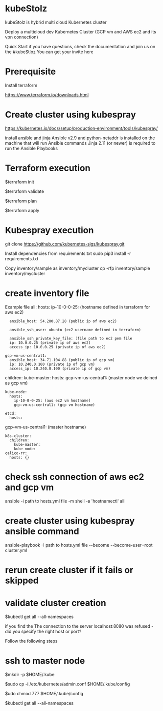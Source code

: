 # kubeStolz
kubeStolz is hybrid multi cloud Kubernetes cluster

Deploy a multicloud dev Kubernetes Cluster (GCP vm and AWS ec2 and its vpn connection)


Quick Start
if you have questions, check the documentation and join us on the   #kubeStloz You can get your invite here

# Prerequisite

Install terraform

https://www.terraform.io/downloads.html

# Create cluster using kubespray

https://kubernetes.io/docs/setup/production-environment/tools/kubespray/

install ansible and jinja
Ansible v2.9 and python-netaddr is installed on the machine that will run Ansible commands
Jinja 2.11 (or newer) is required to run the Ansible Playbooks

# Terraform execution

$terraform init

$terraform validate

$terraform plan

$terraform apply

# Kubespray execution

git clone https://github.com/kubernetes-sigs/kubespray.git

Install dependencies from requirements.txt
sudo pip3 install -r requirements.txt

Copy inventory/sample  as inventory/mycluster
cp -rfp inventory/sample inventory/mycluster

# create inventory file
Example file
all:
  hosts:
    ip-10-0-0-25: (hostname defined in terraform for aws ec2)

      ansible_host: 54.200.87.20 (public ip of aws ec2)

      ansible_ssh_user: ubuntu (ec2 username defined in terraform)

      ansible_ssh_private_key_file: (file path to ec2 pem file
      ip: 10.0.0.25 (private ip of aws ec2)
      access_ip: 10.0.0.25 (private ip of aws ec2)

    gcp-vm-us-central1:
      ansible_host: 34.71.104.88 (public ip of gcp vm)
      ip: 10.240.0.100 (private ip of gcp vm)
      access_ip: 10.240.0.100 (private ip of gcp vm)

  children:
    kube-master:
      hosts:
        gcp-vm-us-central1: (master node we deined as gcp vm)

    kube-node:
      hosts:
        ip-10-0-0-25: (aws ec2 vm hostname)
        gcp-vm-us-central1: (gcp vm hostname)

    etcd:
      hosts:
gcp-vm-us-central1: (master hostname)

    k8s-cluster:
      children:
        kube-master:
        kube-node:
    calico-rr:
      hosts: {}


# check ssh connection of aws ec2 and gcp vm
ansible -i  path to hosts.yml file -m shell -a 'hostnamectl' all

# create cluster using kubespray ansible command
ansible-playbook -I path to hosts.yml file   --become --become-user=root cluster.yml

# rerun create cluster if it fails or skipped

# validate cluster creation

$kubectl get all --all-namespaces

if you find the The connection to the server localhost:8080 was refused - did you specify the right host or port?

Follow the following steps
# ssh to master node

$mkdir -p $HOME/.kube

$sudo cp -i /etc/kubernetes/admin.conf $HOME/.kube/config

$udo chmod 777 $HOME/.kube/config

$kubectl get all --all-namespaces
